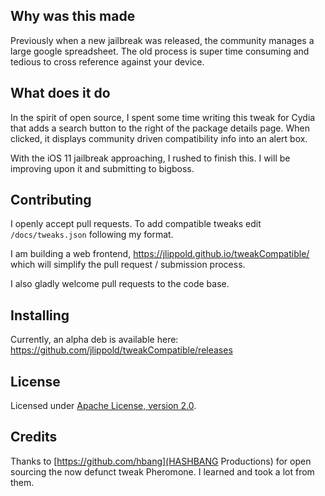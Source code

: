 ## Why was this made

Previously when a new jailbreak was released, the community manages a large google spreadsheet. The old process is super time consuming and tedious to cross reference against your device.

## What does it do

In the spirit of open source, I spent some time writing this tweak for Cydia that adds a search button to the right of the package details page. When clicked, it displays community driven compatibility info into an alert box.

With the iOS 11 jailbreak approaching, I rushed to finish this. I will be improving upon it and submitting to bigboss.

## Contributing

I openly accept pull requests. To add compatible tweaks edit `/docs/tweaks.json` following my format.

I am building a web frontend, https://jlippold.github.io/tweakCompatible/  which will simplify the pull request / submission process.

I also gladly welcome pull requests to the code base.

## Installing

Currently, an alpha deb is available here: https://github.com/jlippold/tweakCompatible/releases

## License

Licensed under [Apache License, version 2.0](https://www.apache.org/licenses/LICENSE-2.0.html).

## Credits

Thanks to [https://github.com/hbang](HASHBANG Productions) for open sourcing the now defunct tweak Pheromone. I learned and took a lot from them.